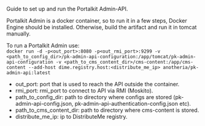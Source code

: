 Guide to set up and run the Portalkit Admin-API.

Portalkit Admin is a docker container, so to run it in a few steps, Docker Engine should be installed. Otherwise, build the artifact and run it in tomcat manually.

To run a Portalkit Admin use:<br>
``docker run -d -p<out_port>:8080 -p<out_rmi_port>:9299 -v <path_to_config_dir>/pk-admin-api-configuration:/app/tomcat/pk-admin-api-configuration -v <path_to_cms_content_dir>/cms-content:/app/cms-content --add-host dime.registry.host:<distribute_me_ip> anotheria/pk-admin-api:latest``
- out_port: port that is used to reach the API outside the container.
- rmi_port: rmi_port to connect to API via RMI (Moskito).
- path_to_config_dir: path to directory where configs are stored (pk-admin-api-config.json, pk-admin-api-authentication-config.json etc).
- path_to_cms_content_dir: path to directory where cms-content is stored.
- distribute_me_ip: ip to DistributeMe registry.
